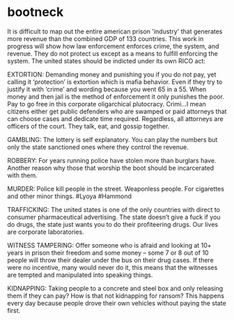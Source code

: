 # bootneck
It is difficult to map out the entire american prison 'industry' that generates more revenue than the combined GDP of 133 countries. This work in progress will show how law enforcement enforces crime, the system, and revenue. They do not protect us except as a means to fulfill enforcing the system. The united states should be indicted under its own RICO act:

EXTORTION: Demanding money and punishing you if you do not pay, yet calling it ‘protection’ is extortion which is mafia behavior. Even if they try to justify it with ‘crime’ and wording because you went 65 in a 55. When money and then jail is the method of enforcement it only punishes the poor. Pay to go free in this corporate oligarchical plutocracy. Crimi…I mean citizens either get public defenders who are swamped or paid attorneys that can choose cases and dedicate time required. Regardless, all attorneys are officers of the court. They talk, eat, and gossip together.

GAMBLING: The lottery is self explanatory. You can play the numbers but only the state sanctioned ones where they control the revenue.

ROBBERY: For years running police have stolen more than burglars have. Another reason why those that worship the boot should be incarcerated with them.

MURDER: Police kill people in the street. Weaponless people. For cigarettes and other minor things. #Lyoya #Hammond

TRAFFICKING: The united states is one of the only countries with direct to consumer pharmaceutical advertising. The state doesn’t give a fuck if you do drugs, the state just wants you to do their profiteering drugs. Our lives are corporate laboratories.

WITNESS TAMPERING: Offer someone who is afraid and looking at 10+ years in prison their freedom and some money – some 7 or 8 out of 10 people will throw their dealer under the bus on their drug cases. If there were no incentive, many would never do it, this means that the witnesses are tempted and manipulated into speaking things.

KIDNAPPING: Taking people to a concrete and steel box and only releasing them if they can pay? How is that not kidnapping for ransom? This happens every day because people drove their own vehicles without paying the state first.

